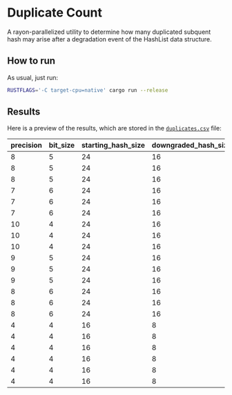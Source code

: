 # Duplicate Count
A rayon-parallelized utility to determine how many duplicated subquent hash may arise after a 
degradation event of the HashList data structure.

## How to run
As usual, just run:

```bash
RUSTFLAGS='-C target-cpu=native' cargo run --release
```

## Results
Here is a preview of the results, which are stored in the [`duplicates.csv`](https://github.com/LucaCappelletti94/hyperloglog-rs/blob/main/duplicates-count/duplicates.csv) file:

| precision | bit_size | starting_hash_size | downgraded_hash_size | hasher    | composite_hash | average_number_of_duplicates | absolute_average_number_of_duplicates | total_number_of_hashes |
|-----------|----------|--------------------|----------------------|-----------|----------------|-----------------------------|---------------------------------------|------------------------|
| 8         | 5        | 24                 | 16                   | XxHash64  | CurrentHash    | 0.0041154647099930115        | 0.2222                                | 54                     |
| 8         | 5        | 24                 | 16                   | AHasher   | CurrentHash    | 0.0041606848357791755        | 0.22464                               | 54                     |
| 8         | 5        | 24                 | 16                   | WyHash    | CurrentHash    | 0.004168518518518518         | 0.22506                               | 54                     |
| 7         | 6        | 24                 | 16                   | AHasher   | CurrentHash    | 0.0048439393939393935        | 0.1598                                | 33                     |
| 7         | 6        | 24                 | 16                   | WyHash    | CurrentHash    | 0.004887121212121212         | 0.16122                               | 33                     |
| 7         | 6        | 24                 | 16                   | XxHash64  | CurrentHash    | 0.004931079545454546         | 0.16268                               | 33                     |
| 10        | 4        | 24                 | 16                   | XxHash64  | CurrentHash    | 0.006753382868937048         | 1.15474                               | 171                    |
| 10        | 4        | 24                 | 16                   | AHasher   | CurrentHash    | 0.0067765730994152045        | 1.1587                                | 171                    |
| 10        | 4        | 24                 | 16                   | WyHash    | CurrentHash    | 0.006800567595459235         | 1.1628                                | 171                    |
| 9         | 5        | 24                 | 16                   | WyHash    | CurrentHash    | 0.008361812731440661         | 0.89458                               | 107                    |
| 9         | 5        | 24                 | 16                   | AHasher   | CurrentHash    | 0.008376907071063304         | 0.8962                                | 107                    |
| 9         | 5        | 24                 | 16                   | XxHash64  | CurrentHash    | 0.008389037206841825         | 0.89748                               | 107                    |
| 8         | 6        | 24                 | 16                   | XxHash64  | CurrentHash    | 0.009956538461538461         | 0.64696                               | 65                     |
| 8         | 6        | 24                 | 16                   | WyHash    | CurrentHash    | 0.009992995192307692         | 0.64934                               | 65                     |
| 8         | 6        | 24                 | 16                   | AHasher   | CurrentHash    | 0.010015961538461538         | 0.65082                               | 65                     |
| 4         | 4        | 16                 | 8                    | WyHash    | CurrentHash    | 0.024658000000000003         | 0.1214                                | 5                      |
| 4         | 4        | 16                 | 8                    | WyHash    | SwitchHash     | 0.02468                     | 0.1215                                | 5                      |
| 4         | 4        | 16                 | 8                    | XxHash64  | CurrentHash    | 0.024795                    | 0.122                                 | 5                      |
| 4         | 4        | 16                 | 8                    | XxHash64  | SwitchHash     | 0.024833999999999995         | 0.1222                                | 5                      |
| 4         | 4        | 16                 | 8                    | AHasher   | CurrentHash    | 0.025378                    | 0.1249                                | 4                      |
| 4         | 4        | 16                 | 8                    | AHasher   | SwitchHash     | 0.02544                     | 0.12518                               | 4                      |
